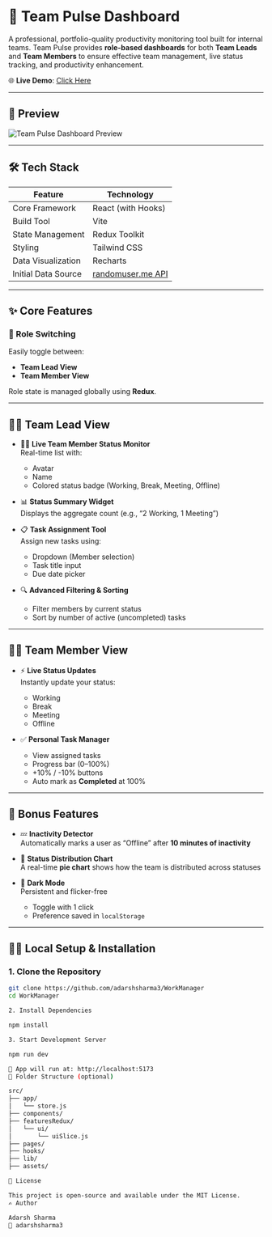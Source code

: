 

# 🚀 Team Pulse Dashboard

A professional, portfolio-quality productivity monitoring tool built for internal teams. Team Pulse provides **role-based dashboards** for both **Team Leads** and **Team Members** to ensure effective team management, live status tracking, and productivity enhancement.

🌐 **Live Demo**: [Click Here](https://work-manager-tan.vercel.app/)

---

## 📸 Preview

![Team Pulse Dashboard Preview](https://your-screenshot-url-if-any)

---

## 🛠 Tech Stack

| Feature              | Technology            |
|----------------------|------------------------|
| Core Framework       | React (with Hooks)     |
| Build Tool           | Vite                   |
| State Management     | Redux Toolkit          |
| Styling              | Tailwind CSS           |
| Data Visualization   | Recharts               |
| Initial Data Source  | [randomuser.me API](https://randomuser.me) |

---

## ✨ Core Features

### 🔄 Role Switching  
Easily toggle between:
- **Team Lead View**
- **Team Member View**

Role state is managed globally using **Redux**.

---

## 👨‍💼 Team Lead View

- 🧑‍💻 **Live Team Member Status Monitor**  
  Real-time list with:
  - Avatar
  - Name
  - Colored status badge (Working, Break, Meeting, Offline)

- 📊 **Status Summary Widget**  
  Displays the aggregate count (e.g., “2 Working, 1 Meeting”)

- 📋 **Task Assignment Tool**  
  Assign new tasks using:
  - Dropdown (Member selection)
  - Task title input
  - Due date picker

- 🔍 **Advanced Filtering & Sorting**  
  - Filter members by current status  
  - Sort by number of active (uncompleted) tasks

---

## 👨‍💻 Team Member View

- ⚡ **Live Status Updates**  
  Instantly update your status:
  - Working
  - Break
  - Meeting
  - Offline

- ✅ **Personal Task Manager**
  - View assigned tasks  
  - Progress bar (0–100%)  
  - +10% / -10% buttons  
  - Auto mark as **Completed** at 100%

---

## 🎁 Bonus Features

- 💤 **Inactivity Detector**  
  Automatically marks a user as “Offline” after **10 minutes of inactivity**

- 🧁 **Status Distribution Chart**  
  A real-time **pie chart** shows how the team is distributed across statuses

- 🌙 **Dark Mode**  
  Persistent and flicker-free  
  - Toggle with 1 click  
  - Preference saved in `localStorage`

---

## 🧑‍💻 Local Setup & Installation

### 1. Clone the Repository

```bash
git clone https://github.com/adarshsharma3/WorkManager
cd WorkManager

2. Install Dependencies

npm install

3. Start Development Server

npm run dev

🔗 App will run at: http://localhost:5173
📂 Folder Structure (optional)

src/
├── app/
│   └── store.js
├── components/
├── featuresRedux/
│   └── ui/
│       └── uiSlice.js
├── pages/
├── hooks/
├── lib/
├── assets/

📝 License

This project is open-source and available under the MIT License.
✍️ Author

Adarsh Sharma
📧 adarshsharma3